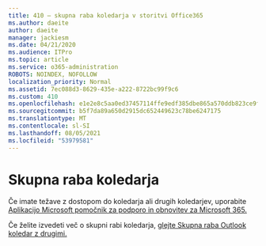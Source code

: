 ```yaml
---
title: 410 – skupna raba koledarja v storitvi Office365
ms.author: daeite
author: daeite
manager: jackiesm
ms.date: 04/21/2020
ms.audience: ITPro
ms.topic: article
ms.service: o365-administration
ROBOTS: NOINDEX, NOFOLLOW
localization_priority: Normal
ms.assetid: 7ec088d3-8629-435e-a222-8722bc99f9c6
ms.custom: 410
ms.openlocfilehash: e1e2e8c5aa0ed37457114ffe9edf385dbe865a570ddb823ce9f44bd1391d9bd3
ms.sourcegitcommit: b5f7da89a650d2915dc652449623c78be6247175
ms.translationtype: MT
ms.contentlocale: sl-SI
ms.lasthandoff: 08/05/2021
ms.locfileid: "53979581"
---
```

# <a name="calendar-sharing"></a>Skupna raba koledarja

Če imate težave z dostopom do koledarja ali drugih koledarjev, uporabite [Aplikacijo Microsoft pomočnik za podporo in obnovitev za Microsoft 365.](https://diagnostics.office.com/)
  
Če želite izvedeti več o skupni rabi koledarja, [glejte Skupna raba Outlook koledar z drugimi.](https://support.office.com/article/353ed2c1-3ec5-449d-8c73-6931a0adab88.aspx)
